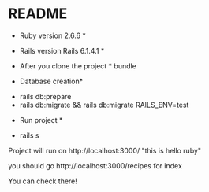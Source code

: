 # README

* Ruby version 2.6.6 *
* Rails version Rails 6.1.4.1 *

* After you clone the project *
bundle

* Database creation* 
- rails db:prepare
- rails db:migrate && rails db:migrate RAILS_ENV=test

* Run project * 
- rails s

Project will run on http://localhost:3000/ "this is hello ruby"

you should go http://localhost:3000/recipes for index

You can check there!

